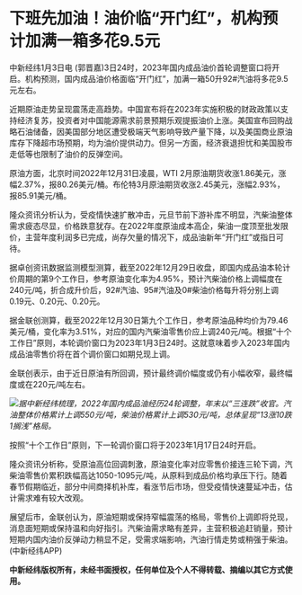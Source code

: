 # 下班先加油！油价临“开门红”，机构预计加满一箱多花9.5元

中新经纬1月3日电
(郭晋嘉)3日24时，2023年国内成品油价首轮调整窗口将开启。机构预测，国内成品油价格面临“开门红”，加满一箱50升92#汽油将多花9.5元左右。

近期原油走势呈现震荡走高趋势。中国宣布将在2023年实施积极的财政政策以支持经济复苏，投资者对中国能源需求前景预期乐观提振油价上涨。美国宣布回购战略石油储备，因美国部分地区遭受极端天气影响导致产量下降，以及美国商业原油库存下降超市场预期，均为油价提供动力。但另一方面，经济衰退担忧和美国股市走低等也限制了油价的反弹空间。

原油方面，北京时间2022年12月31日凌晨，WTI
2月原油期货收涨1.86美元，涨幅2.37%，报80.26美元/桶。布伦特3月原油期货收涨2.45美元，涨幅2.93%，报85.91美元/桶。

隆众资讯分析认为，受疫情快速扩散冲击，元旦节前下游补库不明显，汽柴油整体需求疲态尽显，价格跌意犹存。在2022年度原油成本高企，柴油一度顶至批发限价，主营年度利润多已完成，尚存欠量的情况下，成品油新年“开门红”或指日可待。

据卓创资讯数据监测模型测算，截至2022年12月29日收盘，即国内成品油本轮计价周期的第9个工作日，参考原油变化率为4.95%，预计汽柴油价格上调幅度在240元/吨，折合成升价后，92#汽油、95#汽油及0#柴油价格每升将分别上调0.19元、0.20元、0.20元。

据金联创测算，截至2022年12月30日第九个工作日，参考原油品种均价为79.46美元/桶，变化率为3.51%，对应的国内汽柴油零售价应上调240元/吨。根据“十个工作日”原则，本轮调价窗口为2023年1月3日24时。这就意味着步入2023年国内成品油零售价将在首个调价窗口如期兑现上调。

金联创表示，由于近日原油有所回调，预计最终调价幅度或仍有小幅收窄，最终幅度或在220元/吨左右。

![](https://inews.gtimg.com/newsapp_bt/0/15590247950/1000)_据中新经纬梳理，2022年国内成品油经历24轮调整，年末以“三连跌”收官。汽油整体价格累计上调550元/吨，柴油价格累计上调530元/吨，总体呈现“13涨10跌1搁浅”格局。_

按照“十个工作日”原则，下一轮调价窗口将于2023年1月17日24时开启。

隆众资讯分析称，受原油高位回调刺激，原油变化率对应零售价接连三轮下调，汽柴油零售价累积跌幅高达1050-1095元/吨，从原料到成品价格均承压下行。随着春节假期临近，部分中间商择机补库，看涨节后市场，但受疫情快速蔓延冲击，估计需求难有较大改观。

展望后市，金联创认为，原油短期或保持窄幅震荡的格局，零售价上调即将兑现，消息面短期或保持温和向好指引。汽柴油需求略有差异，主营积极追赶销量，预计短期内国内油价反弹动力稍显不足，受需求端影响，汽油行情走势或稍强于柴油。(中新经纬APP)

**中新经纬版权所有，未经书面授权，任何单位及个人不得转载、摘编以其它方式使用。**

